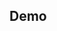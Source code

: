 ## Demo

<!-- Normal application button.

```js
import Button from 'components/Button';
``` -->

<!-- STORY -->

<!-- ### Flags usage rules

Use **alert** and **success** flags only in these cases:

**alert** - when `onClick` action removes something

```js
<Button alert={true} label="Remove user" />
```

**success** - when `onClick` action adds something

```js
<Button success={true} label="Add user" />
``` -->
